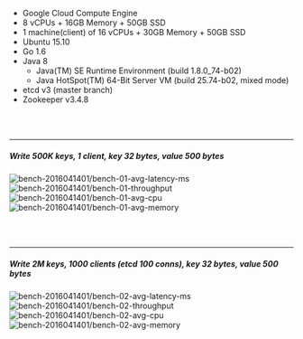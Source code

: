 

- Google Cloud Compute Engine
- 8 vCPUs + 16GB Memory + 50GB SSD
- 1 machine(client) of 16 vCPUs + 30GB Memory + 50GB SSD
- Ubuntu 15.10
- Go 1.6
- Java 8
  - Java(TM) SE Runtime Environment (build 1.8.0_74-b02)
  - Java HotSpot(TM) 64-Bit Server VM (build 25.74-b02, mixed mode)
- etcd v3 (master branch)
- Zookeeper v3.4.8



<br><br><hr>
##### Write 500K keys, 1 client, key 32 bytes, value 500 bytes

<img src="https://storage.googleapis.com/bench-2016041401/bench-01-avg-latency-ms.svg" alt="bench-2016041401/bench-01-avg-latency-ms">

<img src="https://storage.googleapis.com/bench-2016041401/bench-01-throughput.svg" alt="bench-2016041401/bench-01-throughput">

<img src="https://storage.googleapis.com/bench-2016041401/bench-01-avg-cpu.svg" alt="bench-2016041401/bench-01-avg-cpu">

<img src="https://storage.googleapis.com/bench-2016041401/bench-01-avg-memory.svg" alt="bench-2016041401/bench-01-avg-memory">



<br><br><hr>
##### Write 2M keys, 1000 clients (etcd 100 conns), key 32 bytes, value 500 bytes

<img src="https://storage.googleapis.com/bench-2016041401/bench-02-avg-latency-ms.svg" alt="bench-2016041401/bench-02-avg-latency-ms">

<img src="https://storage.googleapis.com/bench-2016041401/bench-02-throughput.svg" alt="bench-2016041401/bench-02-throughput">

<img src="https://storage.googleapis.com/bench-2016041401/bench-02-avg-cpu.svg" alt="bench-2016041401/bench-02-avg-cpu">

<img src="https://storage.googleapis.com/bench-2016041401/bench-02-avg-memory.svg" alt="bench-2016041401/bench-02-avg-memory">



